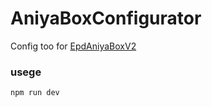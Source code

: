 # AniyaBoxConfigurator

Config too for [EpdAniyaBoxV2](https://github.com/freedom10086/EpdAniyaBoxV2)

### usege
`npm run dev`
